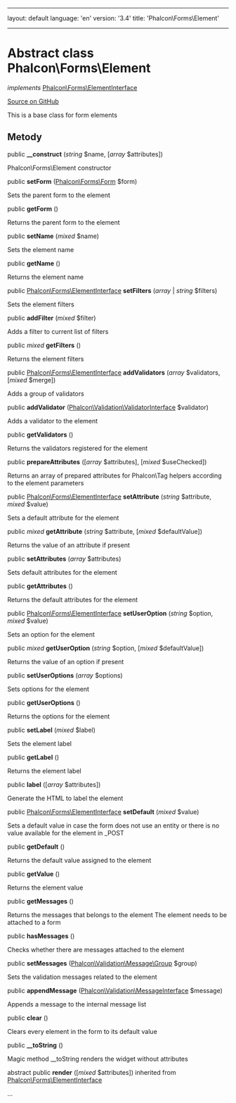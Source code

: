 * * *

layout: default language: 'en' version: '3.4' title: 'Phalcon\Forms\Element'

* * *

# Abstract class **Phalcon\Forms\Element**

*implements* [Phalcon\Forms\ElementInterface](/3.4/en/api/Phalcon_Forms_ElementInterface)

<a href="https://github.com/phalcon/cphalcon/tree/v3.4.0/phalcon/forms/element.zep" class="btn btn-default btn-sm">Source on GitHub</a>

This is a base class for form elements

## Metody

public **__construct** (*string* $name, [*array* $attributes])

Phalcon\Forms\Element constructor

public **setForm** ([Phalcon\Forms\Form](/3.4/en/api/Phalcon_Forms_Form) $form)

Sets the parent form to the element

public **getForm** ()

Returns the parent form to the element

public **setName** (*mixed* $name)

Sets the element name

public **getName** ()

Returns the element name

public [Phalcon\Forms\ElementInterface](/3.4/en/api/Phalcon_Forms_ElementInterface) **setFilters** (*array* | *string* $filters)

Sets the element filters

public **addFilter** (*mixed* $filter)

Adds a filter to current list of filters

public *mixed* **getFilters** ()

Returns the element filters

public [Phalcon\Forms\ElementInterface](/3.4/en/api/Phalcon_Forms_ElementInterface) **addValidators** (*array* $validators, [*mixed* $merge])

Adds a group of validators

public **addValidator** ([Phalcon\Validation\ValidatorInterface](/3.4/en/api/Phalcon_Validation_ValidatorInterface) $validator)

Adds a validator to the element

public **getValidators** ()

Returns the validators registered for the element

public **prepareAttributes** ([*array* $attributes], [*mixed* $useChecked])

Returns an array of prepared attributes for Phalcon\Tag helpers according to the element parameters

public [Phalcon\Forms\ElementInterface](/3.4/en/api/Phalcon_Forms_ElementInterface) **setAttribute** (*string* $attribute, *mixed* $value)

Sets a default attribute for the element

public *mixed* **getAttribute** (*string* $attribute, [*mixed* $defaultValue])

Returns the value of an attribute if present

public **setAttributes** (*array* $attributes)

Sets default attributes for the element

public **getAttributes** ()

Returns the default attributes for the element

public [Phalcon\Forms\ElementInterface](/3.4/en/api/Phalcon_Forms_ElementInterface) **setUserOption** (*string* $option, *mixed* $value)

Sets an option for the element

public *mixed* **getUserOption** (*string* $option, [*mixed* $defaultValue])

Returns the value of an option if present

public **setUserOptions** (*array* $options)

Sets options for the element

public **getUserOptions** ()

Returns the options for the element

public **setLabel** (*mixed* $label)

Sets the element label

public **getLabel** ()

Returns the element label

public **label** ([*array* $attributes])

Generate the HTML to label the element

public [Phalcon\Forms\ElementInterface](/3.4/en/api/Phalcon_Forms_ElementInterface) **setDefault** (*mixed* $value)

Sets a default value in case the form does not use an entity or there is no value available for the element in _POST

public **getDefault** ()

Returns the default value assigned to the element

public **getValue** ()

Returns the element value

public **getMessages** ()

Returns the messages that belongs to the element The element needs to be attached to a form

public **hasMessages** ()

Checks whether there are messages attached to the element

public **setMessages** ([Phalcon\Validation\Message\Group](/3.4/en/api/Phalcon_Validation_Message_Group) $group)

Sets the validation messages related to the element

public **appendMessage** ([Phalcon\Validation\MessageInterface](/3.4/en/api/Phalcon_Validation_MessageInterface) $message)

Appends a message to the internal message list

public **clear** ()

Clears every element in the form to its default value

public **__toString** ()

Magic method __toString renders the widget without attributes

abstract public **render** ([*mixed* $attributes]) inherited from [Phalcon\Forms\ElementInterface](/3.4/en/api/Phalcon_Forms_ElementInterface)

...